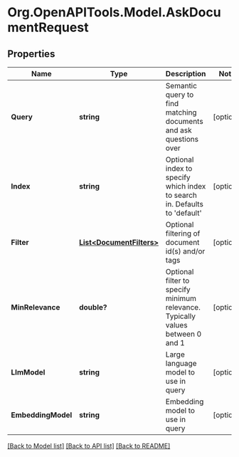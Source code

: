 # Org.OpenAPITools.Model.AskDocumentRequest

## Properties

Name | Type | Description | Notes
------------ | ------------- | ------------- | -------------
**Query** | **string** | Semantic query to find matching documents and ask questions over | [optional] 
**Index** | **string** | Optional index to specify which index to search in. Defaults to &#39;default&#39; | [optional] 
**Filter** | [**List&lt;DocumentFilters&gt;**](DocumentFilters.md) | Optional filtering of document id(s) and/or tags | [optional] 
**MinRelevance** | **double?** | Optional filter to specify minimum relevance. Typically values between 0 and 1 | [optional] 
**LlmModel** | **string** | Large language model to use in query | [optional] 
**EmbeddingModel** | **string** | Embedding model to use in query | [optional] 

[[Back to Model list]](../README.md#documentation-for-models) [[Back to API list]](../README.md#documentation-for-api-endpoints) [[Back to README]](../README.md)

